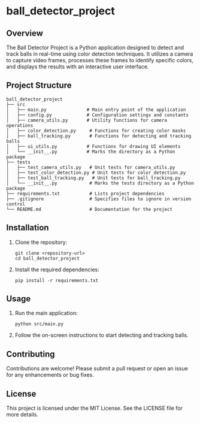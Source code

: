 # ball_detector_project

## Overview
The Ball Detector Project is a Python application designed to detect and track balls in real-time using color detection techniques. It utilizes a camera to capture video frames, processes these frames to identify specific colors, and displays the results with an interactive user interface.

## Project Structure
```
ball_detector_project
├── src
│   ├── main.py               # Main entry point of the application
│   ├── config.py             # Configuration settings and constants
│   ├── camera_utils.py       # Utility functions for camera operations
│   ├── color_detection.py     # Functions for creating color masks
│   ├── ball_tracking.py       # Functions for detecting and tracking balls
│   ├── ui_utils.py           # Functions for drawing UI elements
│   └── __init__.py           # Marks the directory as a Python package
├── tests
│   ├── test_camera_utils.py   # Unit tests for camera_utils.py
│   ├── test_color_detection.py # Unit tests for color_detection.py
│   ├── test_ball_tracking.py   # Unit tests for ball_tracking.py
│   └── __init__.py            # Marks the tests directory as a Python package
├── requirements.txt           # Lists project dependencies
├── .gitignore                 # Specifies files to ignore in version control
└── README.md                  # Documentation for the project
```

## Installation
1. Clone the repository:
   ```
   git clone <repository-url>
   cd ball_detector_project
   ```

2. Install the required dependencies:
   ```
   pip install -r requirements.txt
   ```

## Usage
1. Run the main application:
   ```
   python src/main.py
   ```

2. Follow the on-screen instructions to start detecting and tracking balls.

## Contributing
Contributions are welcome! Please submit a pull request or open an issue for any enhancements or bug fixes.

## License
This project is licensed under the MIT License. See the LICENSE file for more details.